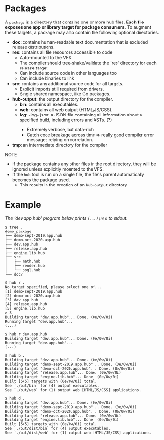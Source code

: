 # Packages

A `package` is a directory that contains one or more hub files. **Each file exposes one app or library target for package consumers.**
To augment these targets, a package may also contain the following optional directories.
- **doc**: contains human-readable text documentation that is excluded release distributions.
- **res**: contains all file resources accessible to code
  - Auto-mounted to the VFS
  - The compiler should tree-shake/validate the 'res' directory for each release target
  - Can include source code in other languages too
  - Can include binaries to link
- **src**: contains any additional source code for all targets.
  - Explicit imports still required from drivers.
  - Single shared namespace, like Go packages.
- **hub-output**: the output directory for the compiler.
  - **bin**: contains all executables.
  - **web**: contains all web output (HTML/JS/CSS).
  - **log**: <build>-log-<timestamp>.json: a JSON file containing all information about a specified build, including errors and ASTs. (?)
    - Extremely verbose, but data-rich.
    - Catch code breakage across time => really good compiler error messages relying on correlation.
- **tmp**: an intermediate directory for the compiler

NOTE
- If the package contains any other files in the root directory, they will be ignored unless explicitly mounted to the VFS.
- If the `hub` tool is run on a single file, the file's parent automatically becomes the package used.
  - This results in the creation of an `hub-output` directory

# Example

*The 'dev.app.hub' program below prints `(...)\n\n` to stdout.*

```
$ tree .
demo_package
├── demo-sept-2019.app.hub
├── demo-oct-2020.app.hub
├── dev.app.hub
├── release.app.hub
├── engine.lib.hub
├── src
│   ├── math.hub
│   ├── render.hub
│   └── oogl.hub
└── doc/

$ hub r .
No target specified, please select one of...
[1] demo-sept-2019.app.hub
[2] demo-oct-2020.app.hub
[3] dev.app.hub
[4] release.app.hub
[5] engine.lib.hub
> 3
Building target "dev.app.hub"... Done. (0e/0w/0i)
Running target "dev.app.hub"...
(...)

$ hub r dev.app.hub
Building target "dev.app.hub"... Done. (0e/0w/0i)
Running target "dev.app.hub"...
(...)

$ hub b .
Building target "dev.app.hub"... Done. (0e/0w/0i)
Building target "demo-sept-2019.app.hub"... Done. (0e/0w/0i)
Building target "demo-oct-2020.app.hub"... Done. (0e/0w/0i)
Building target "release.app.hub"... Done. (0e/0w/0i)
Building target "engine.lib.hub"... Done. (0e/0w/0i)
Built [5/5] targets with (0e/0w/0i) total.
See `./out/bin` for (4) output executables.
See `./out/web` for (1) output web [HTML/JS/CSS] applications.

$ hub d .
Building target "dev.app.hub"... Done. (0e/0w/0i)
Building target "demo-sept-2019.app.hub"... Done. (0e/0w/0i)
Building target "demo-oct-2020.app.hub"... Done. (0e/0w/0i)
Building target "release.app.hub"... Done. (0e/0w/0i)
Building target "engine.lib.hub"... Done. (0e/0w/0i)
Built [5/5] targets with (0e/0w/0i) total.
See `./out/dist/bin` for (4) output executables.
See `./out/dist/web` for (1) output web [HTML/JS/CSS] applications.
```